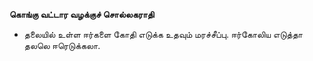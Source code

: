 **கொங்கு வட்டார வழக்குச் சொல்லகராதி**
- தலையில் உள்ள ஈர்களை கோதி எடுக்க உதவும் மரச்சீப்பு. ஈர்கோலிய எடுத்தா தலலெ ஈரெடுக்கலா.

